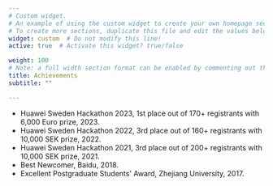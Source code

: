 ```yaml
---
# Custom widget.
# An example of using the custom widget to create your own homepage section.
# To create more sections, duplicate this file and edit the values below as desired.
widget: custom  # Do not modify this line!
active: true  # Activate this widget? true/false

weight: 100
# Note: a full width section format can be enabled by commenting out the `title` and `subtitle` with a `#`.
title: Achievements
subtitle: ""

---
```


- Huawei Sweden Hackathon 2023, 1st place out of 170+ registrants with 6,000 Euro prize, 2023.
- Huawei Sweden Hackathon 2022, 3rd place out of 160+ registrants with 10,000 SEK prize, 2022.
- Huawei Sweden Hackathon 2021, 3rd place out of 200+ registrants with 10,000 SEK prize, 2021.
- Best Newcomer, Baidu, 2018.
- Excellent Postgraduate Students' Award, Zhejiang University, 2017.